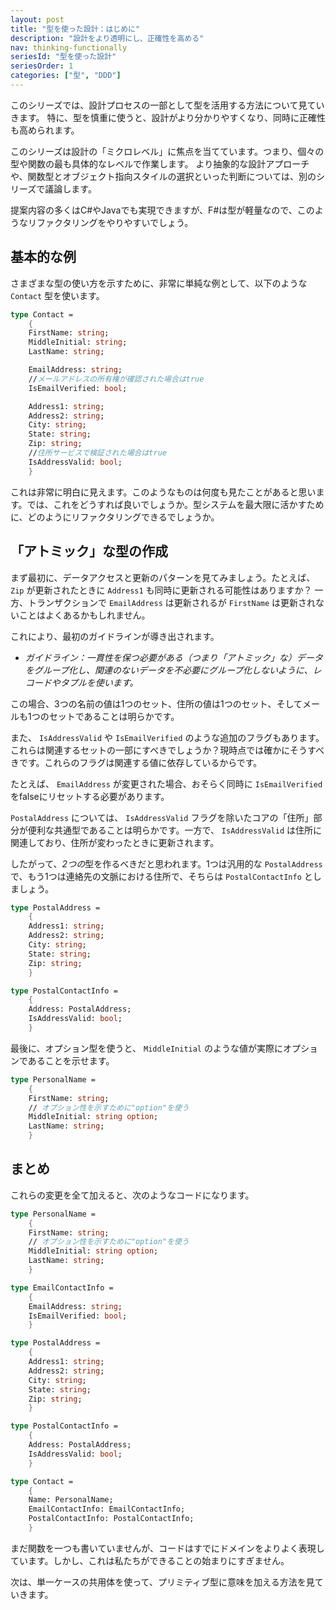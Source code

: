 ```yaml
---
layout: post
title: "型を使った設計：はじめに"
description: "設計をより透明にし、正確性を高める"
nav: thinking-functionally
seriesId: "型を使った設計"
seriesOrder: 1
categories: ["型", "DDD"]
---
```


このシリーズでは、設計プロセスの一部として型を活用する方法について見ていきます。
特に、型を慎重に使うと、設計がより分かりやすくなり、同時に正確性も高められます。

このシリーズは設計の「ミクロレベル」に焦点を当てています。つまり、個々の型や関数の最も具体的なレベルで作業します。
より抽象的な設計アプローチや、関数型とオブジェクト指向スタイルの選択といった判断については、別のシリーズで議論します。

提案内容の多くはC#やJavaでも実現できますが、F#は型が軽量なので、このようなリファクタリングをやりやすいでしょう。

## 基本的な例

さまざまな型の使い方を示すために、非常に単純な例として、以下のような `Contact` 型を使います。

```fsharp
type Contact = 
    {
    FirstName: string;
    MiddleInitial: string;
    LastName: string;

    EmailAddress: string;
    //メールアドレスの所有権が確認された場合はtrue
    IsEmailVerified: bool;

    Address1: string;
    Address2: string;
    City: string;
    State: string;
    Zip: string;
    //住所サービスで検証された場合はtrue
    IsAddressValid: bool; 
    }

```

これは非常に明白に見えます。このようなものは何度も見たことがあると思います。では、これをどうすれば良いでしょうか。型システムを最大限に活かすために、どのようにリファクタリングできるでしょうか。

## 「アトミック」な型の作成

まず最初に、データアクセスと更新のパターンを見てみましょう。たとえば、`Zip` が更新されたときに `Address1` も同時に更新される可能性はありますか？ 一方、トランザクションで `EmailAddress` は更新されるが `FirstName` は更新されないことはよくあるかもしれません。

これにより、最初のガイドラインが導き出されます。

* *ガイドライン：一貫性を保つ必要がある（つまり「アトミック」な）データをグループ化し、関連のないデータを不必要にグループ化しないように、レコードやタプルを使います。*

この場合、3つの名前の値は1つのセット、住所の値は1つのセット、そしてメールも1つのセットであることは明らかです。

また、 `IsAddressValid` や `IsEmailVerified` のような追加のフラグもあります。これらは関連するセットの一部にすべきでしょうか？現時点では確かにそうすべきです。これらのフラグは関連する値に依存しているからです。

たとえば、 `EmailAddress` が変更された場合、おそらく同時に `IsEmailVerified` をfalseにリセットする必要があります。

`PostalAddress` については、 `IsAddressValid` フラグを除いたコアの「住所」部分が便利な共通型であることは明らかです。一方で、 `IsAddressValid` は住所に関連しており、住所が変わったときに更新されます。

したがって、*2つの*型を作るべきだと思われます。1つは汎用的な `PostalAddress` で、もう1つは連絡先の文脈における住所で、そちらは `PostalContactInfo` としましょう。

```fsharp
type PostalAddress = 
    {
    Address1: string;
    Address2: string;
    City: string;
    State: string;
    Zip: string;
    }

type PostalContactInfo = 
    {
    Address: PostalAddress;
    IsAddressValid: bool;
    }
```

最後に、オプション型を使うと、 `MiddleInitial` のような値が実際にオプションであることを示せます。

```fsharp
type PersonalName = 
    {
    FirstName: string;
    // オプション性を示すために"option"を使う
    MiddleInitial: string option;
    LastName: string;
    }
```

## まとめ

これらの変更を全て加えると、次のようなコードになります。

```fsharp
type PersonalName = 
    {
    FirstName: string;
    // オプション性を示すために"option"を使う
    MiddleInitial: string option;
    LastName: string;
    }

type EmailContactInfo = 
    {
    EmailAddress: string;
    IsEmailVerified: bool;
    }

type PostalAddress = 
    {
    Address1: string;
    Address2: string;
    City: string;
    State: string;
    Zip: string;
    }

type PostalContactInfo = 
    {
    Address: PostalAddress;
    IsAddressValid: bool;
    }

type Contact = 
    {
    Name: PersonalName;
    EmailContactInfo: EmailContactInfo;
    PostalContactInfo: PostalContactInfo;
    }

```

まだ関数を一つも書いていませんが、コードはすでにドメインをよりよく表現しています。しかし、これは私たちができることの始まりにすぎません。

次は、単一ケースの共用体を使って、プリミティブ型に意味を加える方法を見ていきます。
